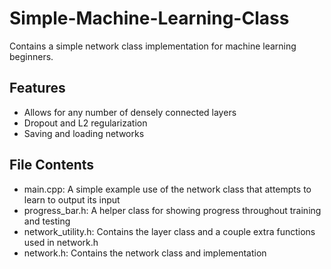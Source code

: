 # Simple-Machine-Learning-Class
Contains a simple network class implementation for machine learning beginners.

## Features
  - Allows for any number of densely connected layers
  - Dropout and L2 regularization
  - Saving and loading networks

## File Contents
  - main.cpp: A simple example use of the network class that attempts to learn to output its input
  - progress_bar.h: A helper class for showing progress throughout training and testing
  - network_utility.h: Contains the layer class and a couple extra functions used in network.h
  - network.h: Contains the network class and implementation

